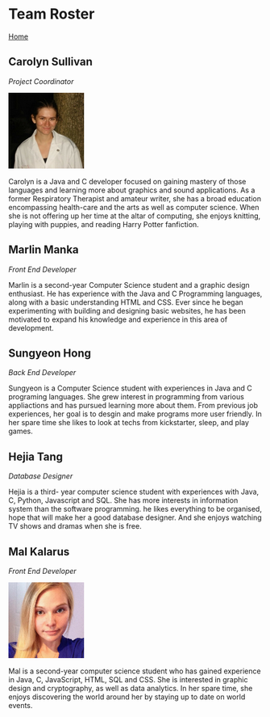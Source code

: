 # Team Roster

[Home](README.md)   

## Carolyn Sullivan
*Project Coordinator*

<img src = "images/Untitled%20design.jpg">

Carolyn is a Java and C developer focused on gaining mastery of those languages and learning more about graphics and sound applications.  As a former Respiratory Therapist and amateur writer, she has a broad education encompassing health-care and the arts as well as computer science.  When she is not offering up her time at the altar of computing, she enjoys knitting, playing with puppies, and reading Harry Potter fanfiction.

## Marlin Manka
*Front End Developer*

Marlin is a second-year Computer Science student and a graphic design enthusiast. He has experience with the Java and C Programming languages, along with a basic understanding HTML and CSS. Ever since he began experimenting with building and designing basic websites, he has been motivated to expand his knowledge and experience in this area of development. 

## Sungyeon Hong
*Back End Developer*

Sungyeon is a Computer Science student with experiences in Java and C programing languages. She grew interest in programming from various appliactions and has pursued learning more about them. From previous job experiences, her goal is to desgin and make programs more user friendly. In her spare time she likes to look at techs from kickstarter, sleep, and play games.

## Hejia Tang
*Database Designer*

Hejia is a third- year computer science student with experiences with Java, C, Python, Javascript and SQL. She has more interests in information system than the software programming. he likes everything to be organised, hope that will make her a good database designer. And she enjoys watching TV shows and dramas when she is free.

## Mal Kalarus
*Front End Developer*

<img src = "images/Mal-Photo.jpg">

Mal is a second-year computer science student who has gained experience in Java, C, JavaScript, HTML, SQL and CSS. She is interested in graphic design and cryptography, as well as data analytics. In her spare time, she enjoys discovering the world around her by staying up to date on world events.
